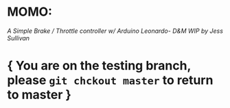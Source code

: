 # MOMO:

*A Simple Brake / Throttle controller w/ Arduino Leonardo- D&M WIP by Jess Sullivan*

    
# { You are on the testing branch, please ``` git chckout master ``` to return to master }